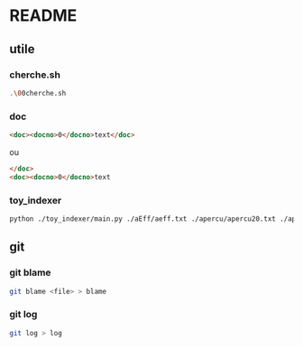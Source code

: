# README

## utile

### cherche.sh
```bash
.\00cherche.sh
```

### doc
```html
<doc><docno>0</docno>text</doc>
```
ou
```html
</doc>
<doc><docno>0</docno>text
```

### toy_indexer
```bash
python ./toy_indexer/main.py ./aEff/aeff.txt ./apercu/apercu20.txt ./apercu/apercu21.txt ./apercu19/apercu19.txt > ti
```

## git

### git blame
```bash
git blame <file> > blame
```

### git log
```bash
git log > log
```
